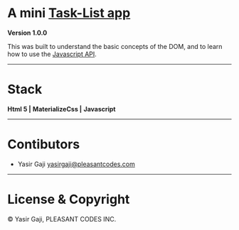 # A mini [Task-List app]()

**Version 1.0.0**

This was built to understand the basic concepts of the DOM, and to learn how to use the [Javascript API](https://developer.mozilla.org/en-US/docs/Web/API/Document_Object_Model/Introduction).

---
# Stack
**Html 5 |**
**MaterializeCss |**
**Javascript**

---
# Contibutors
- Yasir Gaji <yasirgaji@pleasantcodes.com>

---
# License & Copyright

© Yasir Gaji, PLEASANT CODES INC.
